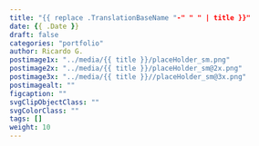 ```yaml
---
title: "{{ replace .TranslationBaseName "-" " " | title }}"
date: {{ .Date }}
draft: false
categories: "portfolio"
author: Ricardo G.
postimage1x: "../media/{{ title }}/placeHolder_sm.png"
postimage2x: "../media/{{ title }}/placeHolder_sm@2x.png"
postimage3x: "../media/{{ title }}//placeHolder_sm@3x.png"
postimagealt: ""
figcaption: ""
svgClipObjectClass: ""
svgColorClass: ""
tags: []
weight: 10
---
```

